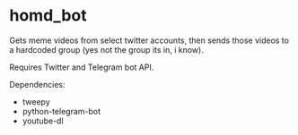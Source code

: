 # homd_bot

Gets meme videos from select twitter accounts, then sends those videos to a hardcoded group (yes not the group its in, i know).

Requires Twitter and Telegram bot API.

Dependencies:
- tweepy
- python-telegram-bot
- youtube-dl
